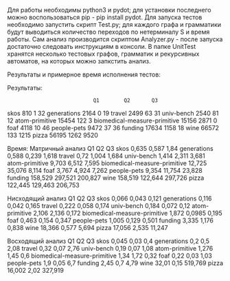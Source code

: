 Для работы необходимы python3 и pydot; для установки последнего можно воспользоваться pip - pip install pydot.
Для запуска тестов необходимо запустить скрипт Test.py; для каждого графа и грамматики будут выводиться количество переходов по нетерминалу S и время работы.
Сам анализ производится скриптом Analyzer.py - после запуска достаточно следовать инструкциям в консоли.
В папке UnitTest хранятся несколько тестовых графов, грамматик и рекурсивных автоматов, на которых можно запкстить анализ.

Результаты и примерное время исполнения тестов:

Результаты:

                                Q1        Q2       Q3
skos                            810       1        32
generations                     2164      0        19
travel                          2499      63       31
univ-bench                      2540      81       12
atom-primitive                  15454     122      3
biomedical-measure-primitive    15156     2871     0
foaf                            4118      10       46
people-pets                     9472      37       36
funding                         17634     1158     18
wine                            66572     133      1215
pizza                           56195     1262     9520


Время:
Матричный анализ
                                Q1        Q2        Q3
skos                            0,635     0,587     1,84
generations                     0,588     0,239     1,618
travel                          0,72      1,004     1,684
univ-bench                      1,414     2,311     3,681
atom-primitive                  9,703     6,512     7,595
biomedical-measure-primitive    12,725    35,076    8,114
foaf                            3,767     4,924     7,262
people-pets                     9,354     11,754    23,828
funding                         158,529   297,521   200,827
wine                            158,519   122,644   297,726
pizza                           122,445   129,463   206,753

Нисходящий анализ
                                Q1        Q2        Q3
skos                            0,066     0,043     0,121
generations                     0,116     0,042     0,165
travel                          0,222     0,058     0,174
univ-bench                      0,184     0,072     0,12
atom-primitive                  2,106     2,136     0,172
biomedical-measure-primitive    1,872     0,0985    0,195
foaf                            0,463     0,154     0,347
people-pets                     1,005     0,129     0,501
funding                         3,335     1,176     0,838
wine                            18,366    0,577     5,694
pizza                           17,056    2,535     11,247

Восходящий анализ
                                Q1        Q2        Q3
skos                            0,045     0,03      0,4
generations                     0,2       0,5       2,08
travel                          0,32      0,07      2,76
univ-bench                      0,19      0,07      1,08
atom-primitive                  1,276     1,45      0,6
biomedical-measure-primitive    1,34      1,72      0,32
foaf                            0,22      0,03      1,03
people-pets                     1,9       0,05      6,7
funding                         2,45      0,7       4,79
wine                            32,01     0,15      519,769
pizza                           16,002    2,02      327,919
